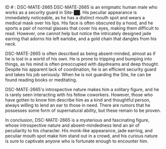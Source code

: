 ID # : DSC-MATE-2665
DSC-MATE-2665 is an enigmatic human male who works as a security guard in Site-██. His peculiar appearance is immediately noticeable, as he has a distinct mouth spot and wears a medical mask over his lips. His face is often obscured by a hood, and he sports a pair of normal glasses that cover his eyes, making them difficult to read. However, one cannot help but notice the intricately designed jade earring that adorns his left earlobe, and a gold chain that dangles from his neck.

DSC-MATE-2665 is often described as being absent-minded, almost as if he is lost in a world of his own. He is prone to tripping and bumping into things, as his mind is often preoccupied with daydreams and deep thought. Despite his apparent lack of coordination, he is an efficient security guard and takes his job seriously. When he is not guarding the Site, he can be found reading books or meditating.

DSC-MATE-2665's introspective nature makes him a solitary figure, and he is rarely seen interacting with his fellow coworkers. However, those who have gotten to know him describe him as a kind and thoughtful person, always willing to lend an ear to those in need. There are rumors that he possesses some form of supernatural ability, but these remain to be proven.

In conclusion, DSC-MATE-2665 is a mysterious and fascinating figure, whose introspective nature and absent-mindedness lend an air of peculiarity to his character. His monk-like appearance, jade earring, and peculiar mouth spot make him stand out in a crowd, and his curious nature is sure to captivate anyone who is fortunate enough to encounter him.